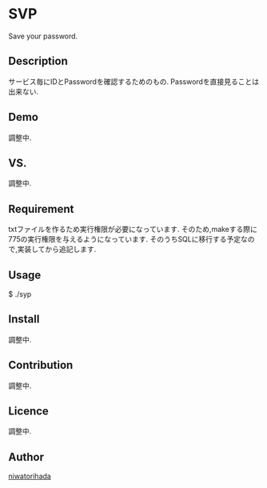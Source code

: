SVP
====

Save your password.

## Description
サービス毎にIDとPasswordを確認するためのもの.
Passwordを直接見ることは出来ない.

## Demo
調整中.

## VS. 
調整中.

## Requirement
txtファイルを作るため実行権限が必要になっています.
そのため,makeする際に775の実行権限を与えるようになっています.
そのうちSQLに移行する予定なので,実装してから追記します.

## Usage
$ ./syp

## Install
調整中.

## Contribution
調整中.

## Licence
調整中.

## Author

[niwatorihada](https://github.com/niwatorihada)

